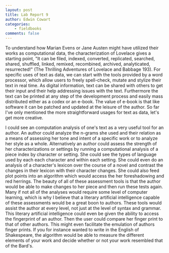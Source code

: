 ```yaml
---
layout: post
title: Lab Report 9
author: Edwin Cowart
categories:
    - fieldbooks
comments: false
---
```


To understand how Marian Evens or Jane Austen might have utilized their works as computational data, the characterization of Lovelace gives a starting point, "It can be filed, indexed, converted, replicated, searched, shared, shuffled, linked, remixed, recombined, archived, analyticated, resurrected!" (The Thrilling Adventures of Lovelace and Babbage 193). For specific uses of text as data, we can start with the tools provided by a word processor, which allow users to freely spell-check, mutate and stylize their text in real time.  As digital information, text can be shared with others to get their input and their help addressing issues with the text. Furthermore the text can be printed at any step of the development process and easily mass distributed either as a codex or an e-book. The value of e-book is that like software it can be patched and updated at the leisure of the author. So far I've only mentioned the more straightforward usages for text as data, let's get more creative.

I could see an computation analysis of one's text as a very useful tool for an author. An author could analyze the n-grams she used and their relation as a means of assessing her tone and intent of a specific work or to analyze her style as a whole. Alternatively an author could assess the strength of her characterizations or settings by running a computational analysis of a piece index by character or setting. She could see the types of language used by each each character and within each setting. She could even do an analysis of a character's lexicon over the course of a novel and contrast the changes in their lexicon with their character changes. She could also feed plot points into an algorithm which would access the her foreshadowing and red herrings. The beauty of all of these assessment tools is that the author would be able to make changes to her piece and then run these tests again. Many if not all of the analyses would require some level of computer learning, which is why I believe that a literary artificial intelligence capable of these assessments would be a great boon to authors. These tools would assist the author at every level, not just at the level of syntax and grammar. This literary artificial intelligence could even be given the ability to access the fingerprint of an author. Then the user could compare her finger print to that of other authors. This might even facilitate the emulation of authors finger prints. If you for instance wanted to write in the English of Shakespeare, the algorithm would be able to measure the different elements of your work and decide whether or not your work resembled that of the Bard's. 